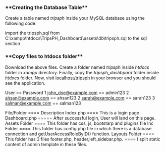 ### \***\*Creating the Database Table\*\***

Create a table named *tripsph* inside your MySQL database using the following code.

import the tripsph.sql from C:\xampp\htdocs\TripsPH_Dashboard\assets\db\tripsph.sql to the sql section

### \***\*Copy files to htdocs folder\*\***

Download the above files. Create a folder named _tripsph_ inside _htdocs_ folder in _xampp_ directory. Finally, copy the _tripsph_dashbpard_ folder inside _htdocs_ folder. Now, visit [localhost/tripsph](http://localhost/tripsph_dashboard) in your browser and you should see the application.

User == Password
1 john_doe@example.com == admin123
2 ahsan@example.com == ahsan123
2 sarah@example.com == sarah123
3 salman@example.com == salman123

File/Folder ==== Description
Index.php ==== This is a login page
Dashboard.php ===== After successful login, User will land on this page.
Assets Folder ==== This folder has css, js, bootstarp and plugins file
Inc Folder ==== This folder has config.php file in which there is a database connection and getUserAccessRoleByID() function.
Layouts Folder ==== This folder has 3 files footer.php, header,left_sidebar.php. ==== I split static content of admin template in these files.
